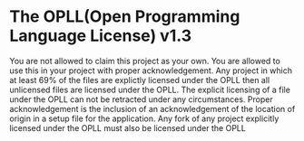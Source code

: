 # The OPLL(Open Programming Language License) v1.3
You are not allowed to claim this project as your own. You are allowed to use this in your project with proper acknowledgement. Any project in which at least 69% of the files are explictly licensed under the OPLL then all unlicensed files are licensed under the OPLL. The explicit licensing of a file under the OPLL can not be retracted under any circumstances. Proper acknowledgement is the inclusion of an acknowledgement of the location of origin in a setup file for the application. Any fork of any project explicitly licensed under the OPLL must also be licensed under the OPLL
